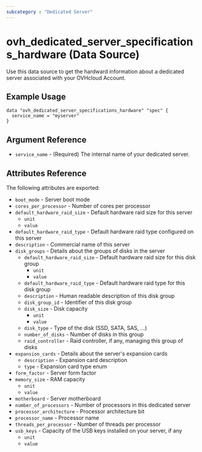 ```yaml
---
subcategory : "Dedicated Server"
---
```


# ovh_dedicated_server_specifications_hardware (Data Source)

Use this data source to get the hardward information about a dedicated server associated with your OVHcloud Account.

## Example Usage

```hcl
data "ovh_dedicated_server_specifications_hardware" "spec" {
  service_name = "myserver"
}
```

## Argument Reference

* `service_name` - (Required) The internal name of your dedicated server.

## Attributes Reference

The following attributes are exported:

* `boot_mode` - Server boot mode
* `cores_per_processor` - Number of cores per processor
* `default_hardware_raid_size` - Default hardware raid size for this server
  * `unit`
  * `value`
* `default_hardware_raid_type` - Default hardware raid type configured on this server
* `description` - Commercial name of this server
* `disk_groups` - Details about the groups of disks in the server
  * `default_hardware_raid_size` - Default hardware raid size for this disk group
    * `unit`
    * `value`
  * `default_hardware_raid_type` - Default hardware raid type for this disk group
  * `description` - Human readable description of this disk group
  * `disk_group_id` - Identifier of this disk group
  * `disk_size` - Disk capacity
    * `unit`
    * `value`
  * `disk_type` - Type of the disk (SSD, SATA, SAS, ...)
  * `number_of_disks` - Number of disks in this group
  * `raid_controller` - Raid controller, if any, managing this group of disks
* `expansion_cards` - Details about the server's expansion cards
  * `description` - Expansion card description
  * `type` - Expansion card type enum
* `form_factor` - Server form factor
* `memory_size` - RAM capacity
  * `unit`
  * `value`
* `motherboard` - Server motherboard
* `number_of_processors` - Number of processors in this dedicated server
* `processor_architecture` - Processor architecture bit
* `processor_name` - Processor name
* `threads_per_processor` - Number of threads per processor
* `usb_keys` - Capacity of the USB keys installed on your server, if any
  * `unit`
  * `value`